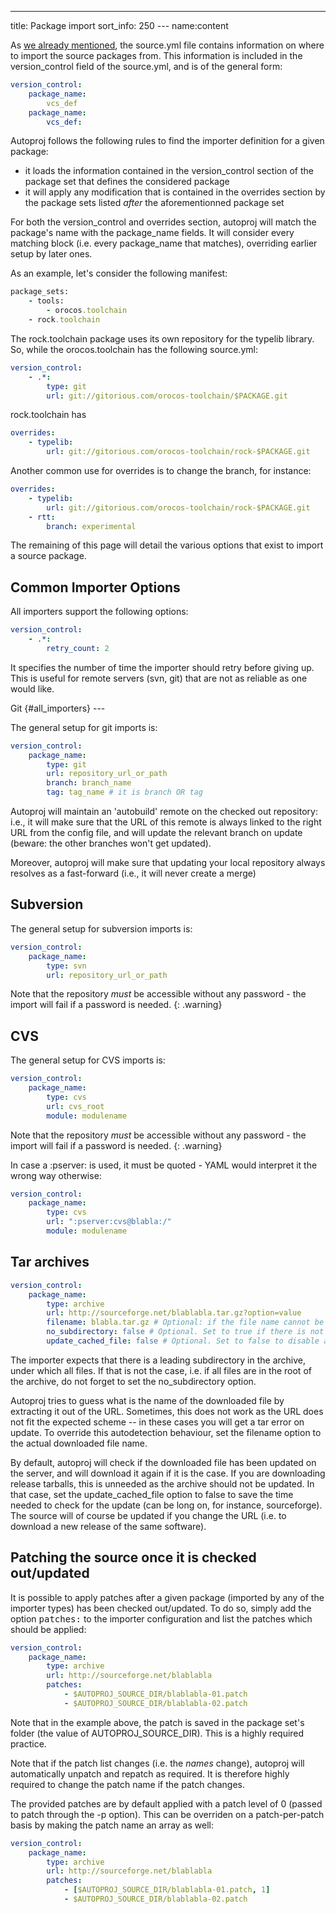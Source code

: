 ---
title: Package import
sort_info: 250
--- name:content

As [we already mentioned](creating_pkg_set.html), the source.yml file contains information
on where to import the source packages from. This information is included in the
version\_control field of the source.yml, and is of the general form:

~~~ yaml
version_control:
    package_name:
        vcs_def
    package_name:
        vcs_def:
~~~

Autoproj follows the following rules to find the importer definition for a given
package:
 
 - it loads the information contained in the version_control section of the
   package set that defines the considered package
 - it will apply any modification that is contained in the overrides section by
   the package sets listed *after* the aforementionned package set

For both the version_control and overrides section, autoproj will match the
package's name with the package\_name fields. It will consider every matching
block (i.e. every package\_name that matches), overriding earlier setup by later
ones.

As an example, let's consider the following manifest:

~~~ ruby
package_sets:
    - tools:
        - orocos.toolchain
    - rock.toolchain
~~~

The rock.toolchain package uses its own repository for
the typelib library. So, while the orocos.toolchain has the following source.yml:

~~~ yaml
version_control:
    - .*:
        type: git
        url: git://gitorious.com/orocos-toolchain/$PACKAGE.git
~~~

rock.toolchain has

~~~ yaml
overrides:
    - typelib:
        url: git://gitorious.com/orocos-toolchain/rock-$PACKAGE.git
~~~

Another common use for overrides is to change the branch, for instance:

~~~ yaml
overrides:
    - typelib:
        url: git://gitorious.com/orocos-toolchain/rock-$PACKAGE.git
    - rtt:
        branch: experimental
~~~

The remaining of this page will detail the various options that exist to import
a source package.

Common Importer Options
-----------------------
All importers support the following options:

~~~ yaml
version_control:
    - .*:
        retry_count: 2
~~~

It specifies the number of time the importer should retry before giving up. This
is useful for remote servers (svn, git) that are not as reliable as one would
like.

Git {#all_importers}
\--- 

The general setup for git imports is:

~~~ yaml
version_control:
    package_name:
        type: git
        url: repository_url_or_path
        branch: branch_name
        tag: tag_name # it is branch OR tag
~~~

Autoproj will maintain an 'autobuild' remote on the checked out repository:
i.e., it will make sure that the URL of this remote is always linked to the
right URL from the config file, and will update the relevant branch on update
(beware: the other branches won't get updated).

Moreover, autoproj will make sure that updating your local repository always
resolves as a fast-forward (i.e., it will never create a merge)

Subversion
----------

The general setup for subversion imports is:

~~~ yaml
version_control:
    package_name:
        type: svn
        url: repository_url_or_path
~~~

Note that the repository *must* be accessible without any password - the
import will fail if a password is needed.
{: .warning}

CVS
----------

The general setup for CVS imports is:

~~~ yaml
version_control:
    package_name:
        type: cvs
        url: cvs_root
        module: modulename
~~~

Note that the repository *must* be accessible without any password - the
import will fail if a password is needed.
{: .warning}

In case a :pserver: is used, it must be quoted - YAML would interpret it
the wrong way otherwise:

~~~ yaml
version_control:
    package_name:
        type: cvs
        url: ":pserver:cvs@blabla:/"
        module: modulename
~~~

Tar archives
------------

~~~ yaml
version_control:
    package_name:
        type: archive
        url: http://sourceforge.net/blablabla.tar.gz?option=value
        filename: blabla.tar.gz # Optional: if the file name cannot be inferred from the URL
        no_subdirectory: false # Optional. Set to true if there is not a leading directory in the archive
        update_cached_file: false # Optional. Set to false to disable automatic updates
~~~

The importer expects that there is a leading subdirectory in the archive, under
which all files. If that is not the case, i.e. if all files are in the root of
the archive, do not forget to set the no\_subdirectory option.

Autoproj tries to guess what is the name of the downloaded file by extracting it
out of the URL. Sometimes, this does not work as the URL does not fit the
expected scheme -- in these cases you will get a tar error on update. To
override this autodetection behaviour, set the filename option to the actual
downloaded file name.

By default, autoproj will check if the downloaded file has been updated on the
server, and will download it again if it is the case. If you are downloading
release tarballs, this is unneeded as the archive should not be updated. In that
case, set the update\_cached\_file option to false to save the time needed to
check for the update (can be long on, for instance, sourceforge). The source
will of course be updated if you change the URL (i.e. to download a new release
of the same software).

Patching the source once it is checked out/updated
--------------------------------------------------

It is possible to apply patches after a given package (imported by any of the
importer types) has been checked out/updated. To do so, simply add the option
<tt>patches:</tt> to the importer configuration and list the patches which should
be applied:

~~~ yaml
version_control:
    package_name:
        type: archive
        url: http://sourceforge.net/blablabla
        patches:
            - $AUTOPROJ_SOURCE_DIR/blablabla-01.patch
            - $AUTOPROJ_SOURCE_DIR/blablabla-02.patch
~~~

Note that in the example above, the patch is saved in the package set's folder
(the value of AUTOPROJ_SOURCE_DIR). This is a highly required practice.

Note that if the patch list changes (i.e. the *names* change), autoproj will
automatically unpatch and repatch as required. It is therefore highly required
to change the patch name if the patch changes.

The provided patches are by default applied with a patch level of 0 (passed to
patch through the -p option). This can be overriden on a patch-per-patch basis
by making the patch name an array as well:

~~~ yaml
version_control:
    package_name:
        type: archive
        url: http://sourceforge.net/blablabla
        patches:
            - [$AUTOPROJ_SOURCE_DIR/blablabla-01.patch, 1]
            - $AUTOPROJ_SOURCE_DIR/blablabla-02.patch
~~~

